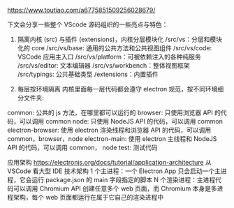 https://www.toutiao.com/a6775851509256028679/

下文会分享一些整个 VScode 源码组织的一些亮点与特色：

1. 隔离内核 (src) 与插件 (extensions)，内核分层模块化
/src/vs：分层和模块化的 core
/src/vs/base: 通用的公共方法和公共视图组件
/src/vs/code: VSCode 应用主入口
/src/vs/platform：可被依赖注入的各种纯服务
/src/vs/editor: 文本编辑器
/src/vs/workbench：整体视图框架
/src/typings: 公共基础类型
/extensions：内置插件


2. 每层按环境隔离
内核里面每一层代码都会遵守 electron 规范，按不同环境细分文件夹:

common: 公共的 js 方法，在哪里都可以运行的
browser: 只使用浏览器 API 的代码，可以调用 common
node: 只使用 NodeJS API 的代码，可以调用 common
electron-browser: 使用 electron 渲染线程和浏览器 API 的代码，可以调用 common，browser，node
electron-main: 使用 electron 主线程和 NodeJS API 的代码，可以调用 common， node
test: 测试代码

应用架构
https://electronjs.org/docs/tutorial/application-architecture
从 VSCode 看大型 IDE 技术架构
1 个主进程：一个 Electron App 只会启动一个主进程，它会运行 package.json 的 main 字段指定的脚本
N 个渲染进程：主进程代码可以调用 Chromium API 创建任意多个 web 页面，而 Chromium 本身是多进程架构，每个 web 页面都运行在属于它自己的渲染进程中
